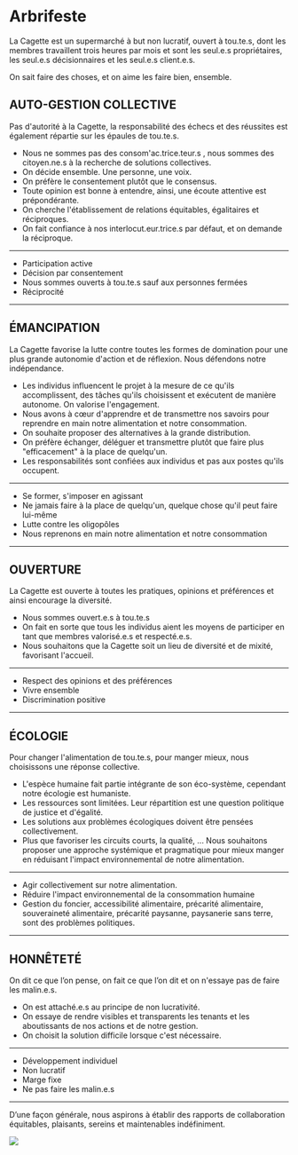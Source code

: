 # Arbrifeste

La Cagette est un supermarché à but non lucratif, ouvert à tou.te.s, dont les membres travaillent trois heures par mois et sont les seul.e.s propriétaires, les seul.e.s décisionnaires et les seul.e.s client.e.s.

On sait faire des choses, et on aime les faire bien, ensemble.

## AUTO-GESTION COLLECTIVE
Pas d'autorité à la Cagette, la responsabilité des échecs et des réussites est également répartie sur les épaules de tou.te.s.

- Nous ne sommes pas des consom'ac.trice.teur.s , nous sommes des citoyen.ne.s à la recherche de solutions collectives. 
- On décide ensemble. Une personne, une voix.
- On préfère le consentement plutôt que le consensus.
- Toute opinion est bonne à entendre, ainsi, une écoute attentive est prépondérante.
- On cherche l'établissement de relations équitables, égalitaires et réciproques. 
- On fait confiance à nos interlocut.eur.trice.s par défaut, et on demande la réciproque.

---
* Participation active
* Décision par consentement
* Nous sommes ouverts à tou.te.s sauf aux personnes fermées
* Réciprocité
---

## ÉMANCIPATION
La Cagette favorise la lutte contre toutes les formes de domination pour une plus grande autonomie d'action et de réflexion. Nous défendons notre indépendance.

- Les individus influencent le projet à la mesure de ce qu'ils accomplissent, des tâches qu'ils choisissent et exécutent de manière autonome. On valorise l'engagement.
- Nous avons à cœur d'apprendre et de transmettre nos savoirs pour reprendre en main notre alimentation et notre consommation.
- On souhaite proposer des alternatives à la grande distribution.
- On préfère échanger, déléguer et transmettre plutôt que faire plus "efficacement" à la place de quelqu'un.
- Les responsabilités sont confiées aux individus et pas aux postes qu'ils occupent.

---
* Se former, s'imposer en agissant
* Ne jamais faire à la place de quelqu'un, quelque chose qu'il peut faire lui-même
* Lutte contre les oligopôles
* Nous reprenons en main notre alimentation et notre consommation
---
 
## OUVERTURE
La Cagette est ouverte à toutes les pratiques, opinions et préférences et ainsi encourage la diversité.

- Nous sommes ouvert.e.s à tou.te.s
- On fait en sorte que tous les individus aient les moyens de participer en tant que membres valorisé.e.s et respecté.e.s.
- Nous souhaitons que la Cagette soit un lieu de diversité et de mixité, favorisant l'accueil.

---
* Respect des opinions et des préférences
* Vivre ensemble
* Discrimination positive
---

## ÉCOLOGIE
Pour changer l'alimentation de tou.te.s, pour manger mieux, nous choisissons une réponse collective. 

- L'espèce humaine fait partie intégrante de son éco-système, cependant notre écologie est humaniste.
- Les ressources sont limitées. Leur répartition est une question politique de justice et d'égalité.
- Les solutions aux problèmes écologiques doivent être pensées collectivement. 
- Plus que favoriser les circuits courts, la qualité, ... Nous souhaitons proposer une approche systémique et pragmatique pour mieux manger en réduisant l'impact environnemental de notre alimentation.

---
* Agir collectivement sur notre alimentation.
* Réduire l'impact environnemental de la consommation humaine
* Gestion du foncier, accessibilité alimentaire, précarité alimentaire, souveraineté alimentaire, précarité paysanne, paysanerie sans terre, sont des problèmes politiques. 
---

## HONNÊTETÉ
On dit ce que l’on pense, on fait ce que l’on dit et on n'essaye pas de faire les malin.e.s.

- On est attaché.e.s au principe de non lucrativité.
- On essaye de rendre visibles et transparents les tenants et les aboutissants de nos actions et de notre gestion.
- On choisit la solution difficile lorsque c'est nécessaire.

---
* Développement individuel
* Non lucratif
* Marge fixe
* Ne pas faire les malin.e.s
---

D’une façon générale, nous aspirons à établir des rapports de collaboration équitables, plaisants, sereins et maintenables indéfiniment.

![](https://raw.githubusercontent.com/la-cagette/documentation/master/img/arbrifeste.png)
